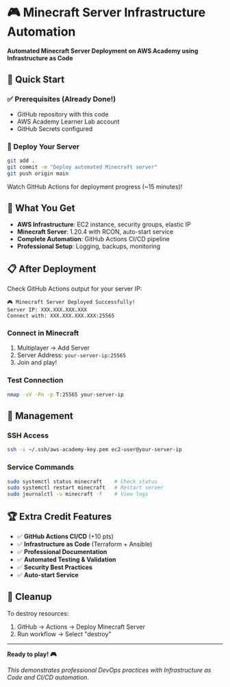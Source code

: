 # 🎮 Minecraft Server Infrastructure Automation

**Automated Minecraft Server Deployment on AWS Academy using Infrastructure as Code**

## 🚀 Quick Start

### ✅ Prerequisites (Already Done!)
- GitHub repository with this code
- AWS Academy Learner Lab account 
- GitHub Secrets configured

### 🚀 Deploy Your Server

```bash
git add .
git commit -m "Deploy automated Minecraft server"
git push origin main
```

Watch GitHub Actions for deployment progress (~15 minutes)!

## 🎯 What You Get

- **AWS Infrastructure**: EC2 instance, security groups, elastic IP
- **Minecraft Server**: 1.20.4 with RCON, auto-start service
- **Complete Automation**: GitHub Actions CI/CD pipeline
- **Professional Setup**: Logging, backups, monitoring

## 📋 After Deployment

Check GitHub Actions output for your server IP:
```
🎮 Minecraft Server Deployed Successfully!
Server IP: XXX.XXX.XXX.XXX
Connect with: XXX.XXX.XXX.XXX:25565
```

### Connect in Minecraft
1. Multiplayer → Add Server
2. Server Address: `your-server-ip:25565`
3. Join and play!

### Test Connection
```bash
nmap -sV -Pn -p T:25565 your-server-ip
```

## 🔧 Management

### SSH Access
```bash
ssh -i ~/.ssh/aws-academy-key.pem ec2-user@your-server-ip
```

### Service Commands
```bash
sudo systemctl status minecraft    # Check status
sudo systemctl restart minecraft   # Restart server
sudo journalctl -u minecraft -f    # View logs
```

## 🏆 Extra Credit Features

- ✅ **GitHub Actions CI/CD** (+10 pts)
- ✅ **Infrastructure as Code** (Terraform + Ansible)
- ✅ **Professional Documentation**
- ✅ **Automated Testing & Validation**
- ✅ **Security Best Practices**
- ✅ **Auto-start Service**

## 🔄 Cleanup

To destroy resources:
1. GitHub → Actions → Deploy Minecraft Server
2. Run workflow → Select "destroy"

---

**Ready to play! 🎮**

*This demonstrates professional DevOps practices with Infrastructure as Code and CI/CD automation.*
